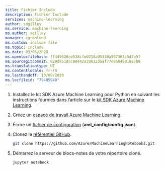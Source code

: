 ```yaml
---
title: Fichier Include
description: Fichier Include
services: machine-learning
author: sdgilley
ms.service: machine-learning
ms.author: sgilley
manager: cgronlund
ms.custom: include file
ms.topic: include
ms.date: 03/05/2020
ms.openlocfilehash: ff449626ce528cfe0218a95330a567303c547e5f
ms.sourcegitcommit: 829d951d5c90442a38012daaf77e86046018e5b9
ms.translationtype: HT
ms.contentlocale: fr-FR
ms.lasthandoff: 10/09/2020
ms.locfileid: "79485940"
---
```

1. Installez le kit SDK Azure Machine Learning pour Python en suivant les instructions fournies dans l’article sur le [kit SDK Azure Machine Learning](https://docs.microsoft.com/python/api/overview/azure/ml/install?view=azure-ml-py).

1. Créez un [espace de travail Azure Machine Learning](../articles/machine-learning/how-to-manage-workspace.md).

1. Écrire un [ fichier de configuration](../articles/machine-learning/how-to-configure-environment.md#workspace) (**aml_config/config.json**).

1. Clonez le [référentiel GitHub](https://aka.ms/aml-notebooks).

    ```bash
    git clone https://github.com/Azure/MachineLearningNotebooks.git
    ```

1. Démarrez le serveur de blocs-notes de votre répertoire cloné.

    ```bash
    jupyter notebook
    ```